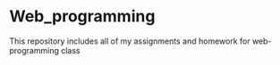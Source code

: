 # Web_programming
This repository includes all of my assignments and homework for web-programming class